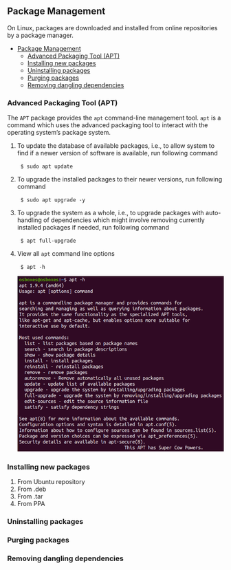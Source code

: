 ## Package Management <!-- omit toc -->

On Linux, packages are downloaded and installed from online repositories by a package manager.

- [Package Management](#package-management)
  - [Advanced Packaging Tool (APT)](#advanced-packaging-tool-apt)
  - [Installing new packages](#installing-new-packages)
  - [Uninstalling packages](#uninstalling-packages)
  - [Purging packages](#purging-packages)
  - [Removing dangling dependencies](#removing-dangling-dependencies)

### Advanced Packaging Tool (APT)

The `APT` package provides the `apt` command-line management tool. `apt` is a command which uses the advanced packaging tool to interact with the operating system’s package system.

1. To update the database of available packages, i.e., to allow system to find if a newer version of software is available, run following command

        $ sudo apt update

2. To upgrade the installed packages to their newer versions, run following command

        $ sudo apt upgrade -y

3. To upgrade the system as a whole, i.e., to upgrade packages with auto-handling of dependencies which might involve removing currently installed packages if needed, run following command

        $ apt full-upgrade

4. View all `apt` command line options

        $ apt -h

    ![apt help](../../image/getting_started_with_linux/6_apt_help.png)

### Installing new packages

1. From Ubuntu repository
2. From .deb
3. From .tar
4. From PPA

### Uninstalling packages

### Purging packages

### Removing dangling dependencies

